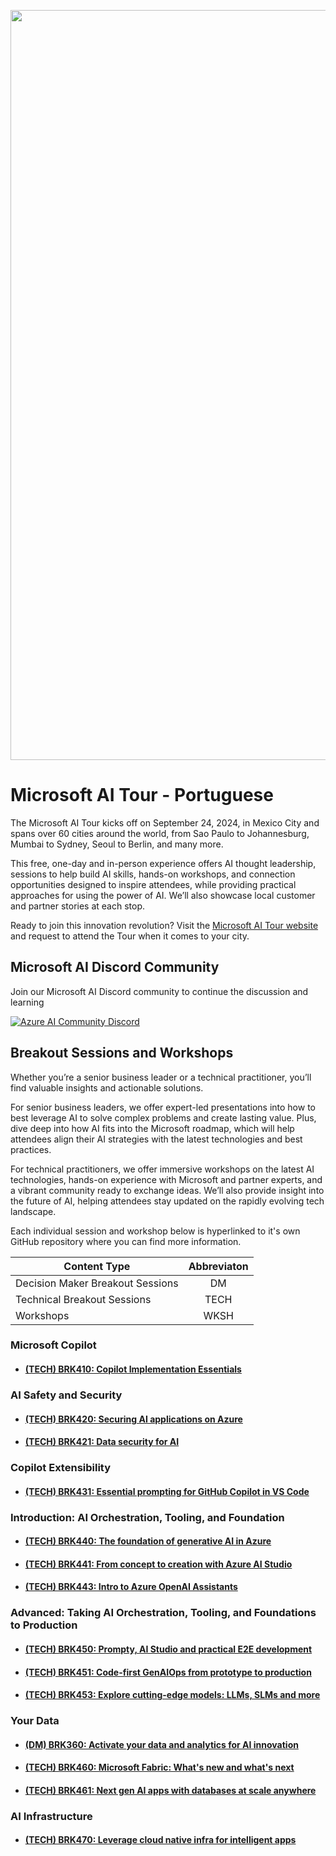 <p align="center">
<img src="https://github.com/microsoft/aitour-repo-principal-list/blob/main/assets/email-banners_MSAITour24_v5.png" alt="decorative banner" width="1200"/>
</p>

# Microsoft AI Tour - Portuguese

The Microsoft AI Tour kicks off on September 24, 2024, in Mexico City and spans over 60 cities around the world, from Sao Paulo to Johannesburg, Mumbai to Sydney, Seoul to Berlin, and many more. 

This free, one-day and in-person experience offers AI thought leadership, sessions to help build AI skills, hands-on workshops, and connection opportunities designed to inspire attendees, while providing practical approaches for using the power of AI. We’ll also showcase local customer and partner stories at each stop.

Ready to join this innovation revolution? Visit the [Microsoft AI Tour website](https://aitour.microsoft.com/) and request to attend the Tour when it comes to your city.

## Microsoft AI Discord Community 
Join our Microsoft AI Discord community to continue the discussion and learning 

[![Azure AI Community Discord](https://dcbadge.vercel.app/api/server/ByRwuEEgH4)](https://discord.com/invite/ByRwuEEgH4?WT.mc_id=aiml-00001-leestott)

## Breakout Sessions and Workshops

Whether you’re a senior business leader or a technical practitioner, you’ll find valuable insights and actionable solutions.

For senior business leaders, we offer expert-led presentations into how to best leverage AI to solve complex problems and create lasting value. Plus, dive deep into how AI fits into the Microsoft roadmap, which will help attendees align their AI strategies with the latest technologies and best practices.

For technical practitioners, we offer immersive workshops on the latest AI technologies, hands-on experience with Microsoft and partner experts, and a vibrant community ready to exchange ideas. We’ll also provide insight into the future of AI, helping attendees stay updated on the rapidly evolving tech landscape.

Each individual session and workshop below is hyperlinked to it's own GitHub repository where you can find more information.

<div align="center">
  
| Content Type   |      Abbreviaton      |
|----------|:-------------:|
| Decision Maker Breakout Sessions |  DM |
| Technical Breakout Sessions | TECH |
| Workshops |    WKSH   | 

</div>

### Microsoft Copilot

- #### [(TECH) BRK410: Copilot Implementation Essentials](https://github.com/microsoft/aitour-copilot-implementation-essentials) 

### AI Safety and Security

- #### [(TECH) BRK420: Securing AI applications on Azure](https://github.com/microsoft/aitour-securing-ai-apps-on-azure) 
- #### [(TECH) BRK421: Data security for AI](https://github.com/microsoft/aitour-data-security-for-ai) 

### Copilot Extensibility

 - ####	[(TECH) BRK431: Essential prompting for GitHub Copilot in VS Code](https://github.com/microsoft/aitour-github-copilot-can-do-that) 

### Introduction: AI Orchestration, Tooling, and Foundation

-  ####	[(TECH) BRK440: The foundation of generative AI in Azure](https://github.com/microsoft/aitour-generative-ai-in-azure) 
-  ####	[(TECH) BRK441: From concept to creation with Azure AI Studio](https://github.com/microsoft/aitour-concept-to-creation-ai-studio) 
-  ####	[(TECH) BRK443: Intro to Azure OpenAI Assistants](https://github.com/microsoft/aitour-azure-openai-assistants) 

### Advanced: Taking AI Orchestration, Tooling, and Foundations to Production

- #### 	[(TECH) BRK450: Prompty, AI Studio and practical E2E development](https://github.com/microsoft/aitour-e2e-dev-with-prompty-and-ai-studio) 
- #### 	[(TECH) BRK451: Code-first GenAIOps from prototype to production](https://github.com/microsoft/aitour-llmops-with-gen-ai-tools) 
- #### 	[(TECH) BRK453: Explore cutting-edge models: LLMs, SLMs and more](https://github.com/microsoft/aitour-exploring-cutting-edge-models) 

### Your Data

- #### 	[(DM) BRK360: Activate your data and analytics for AI innovation](https://github.com/microsoft/aitour-data-analytics-for-ai-innovation) 
- #### 	[(TECH) BRK460: Microsoft Fabric: What's new and what's next](https://github.com/microsoft/aitour-whats-new-with-fabric) 
- #### 	[(TECH) BRK461: Next gen AI apps with databases at scale anywhere](https://github.com/microsoft/aitour-ai-apps-with-scalable-database) 
 
### AI Infrastructure

- #### 	[(TECH) BRK470: Leverage cloud native infra for intelligent apps](https://github.com/microsoft/aitour-cloud-native-apps-with-azure-ai-and-aks) 
